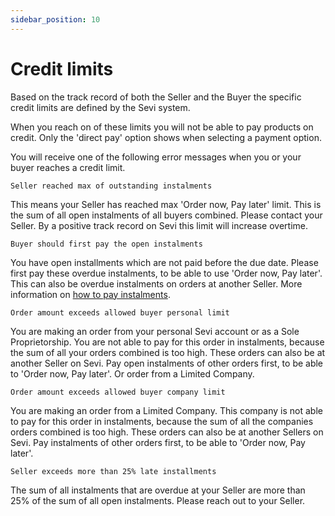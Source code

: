 ```yaml
---
sidebar_position: 10
---
```


# Credit limits

Based on the track record of both the Seller and the Buyer the specific credit limits are defined by the Sevi system.

When you reach on of these limits you will not be able to pay products on credit. Only the 'direct pay' option shows when selecting a payment option. 

You will receive one of the following error messages when you or your buyer reaches a credit limit.

    Seller reached max of outstanding instalments
This means your Seller has reached  max 'Order now, Pay later' limit. This is the sum of all open instalments of all  buyers combined. Please contact your Seller. By a positive track record on Sevi this limit will increase overtime.

    Buyer should first pay the open instalments
You have open installments which are not paid before the due date. Please first pay these overdue instalments, to be able to use 'Order now, Pay later'. This can also be overdue instalments on orders at another Seller. More information on [how to pay instalments](/docs/buyer/payinstalments). 

    Order amount exceeds allowed buyer personal limit
You are making an order from your personal Sevi account or as a Sole Proprietorship. You are not able to pay for this order in instalments, because the sum of all your orders combined is too high. These orders can also be at another Seller on Sevi. Pay open instalments of other orders first, to be able to 'Order now, Pay later'. Or order from a Limited Company. 

    Order amount exceeds allowed buyer company limit
You are making an order from a Limited Company. This company is not able to pay for this order in instalments, because the sum of all the companies orders combined is too high. These orders can also be at another Sellers on Sevi. Pay instalments of other orders first, to be able to 'Order now, Pay later'. 

    Seller exceeds more than 25% late installments
The sum of all instalments that are overdue at your Seller are more than 25% of the sum of all open instalments. Please reach out to your Seller. 